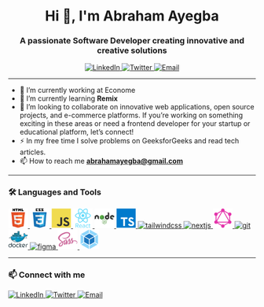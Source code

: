 <h1 align="center">Hi 👋, I'm Abraham Ayegba</h1>
<h3 align="center">A passionate Software Developer creating innovative and creative solutions</h3>

<p align="center">
  <a href="https://www.linkedin.com/in/abrahamayegba/">
    <img src="https://img.shields.io/badge/-LinkedIn-blue?style=flat-square&logo=Linkedin&logoColor=white&link=https://www.linkedin.com/in/abrahamayegba/" alt="LinkedIn" />
  </a>
  <a href="https://twitter.com/abrahamayegba_">
    <img src="https://img.shields.io/badge/-Twitter-blue?style=flat-square&logo=Twitter&logoColor=white&link=https://twitter.com/abrahamayegba_" alt="Twitter" />
  </a>
  <a href="mailto:abrahamayegba@gmail.com">
    <img src="https://img.shields.io/badge/-Email-c14438?style=flat-square&logo=Gmail&logoColor=white&link=mailto:abrahamayegba@gmail.com" alt="Email" />
  </a>
</p>

---

- 🔭 I’m currently working at Econome
- 🌱 I’m currently learning **Remix**
- 👯 I’m looking to collaborate on innovative web applications, open source projects, and e-commerce platforms. If you’re working on something exciting in these areas or need a frontend developer for your startup or educational platform, let’s connect!
- ⚡ In my free time I solve problems on GeeksforGeeks and read tech articles.
- 📫 How to reach me **abrahamayegba@gmail.com**

---

### 🛠️ Languages and Tools

<p align="left">
  <a href="https://www.w3.org/html/" target="_blank">
    <img src="https://raw.githubusercontent.com/devicons/devicon/master/icons/html5/html5-original-wordmark.svg" alt="html5" width="40" height="40"/>
  </a>
  <a href="https://www.w3schools.com/css/" target="_blank">
    <img src="https://raw.githubusercontent.com/devicons/devicon/master/icons/css3/css3-original-wordmark.svg" alt="css3" width="40" height="40"/>
  </a>
  <a href="https://www.javascript.com/" target="_blank">
    <img src="https://raw.githubusercontent.com/devicons/devicon/master/icons/javascript/javascript-original.svg" alt="javascript" width="40" height="40"/>
  </a>
  <a href="https://reactjs.org/" target="_blank">
    <img src="https://raw.githubusercontent.com/devicons/devicon/master/icons/react/react-original-wordmark.svg" alt="react" width="40" height="40"/>
  </a>
  <a href="https://nodejs.org" target="_blank">
    <img src="https://raw.githubusercontent.com/devicons/devicon/master/icons/nodejs/nodejs-original-wordmark.svg" alt="nodejs" width="40" height="40"/>
  </a>
  <a href="https://www.typescriptlang.org/" target="_blank">
    <img src="https://raw.githubusercontent.com/devicons/devicon/master/icons/typescript/typescript-original.svg" alt="typescript" width="40" height="40"/>
  </a>
  <a href="https://tailwindcss.com/" target="_blank">
  <img src="https://www.vectorlogo.zone/logos/tailwindcss/tailwindcss-icon.svg" alt="tailwindcss" width="40" height="40"/>
</a>
<a href="https://nextjs.org/" target="_blank">
  <img src="https://cdn.worldvectorlogo.com/logos/next-js.svg" alt="nextjs" width="40" height="40"/>
</a>

  <a href="https://graphql.org/" target="_blank">
    <img src="https://raw.githubusercontent.com/devicons/devicon/master/icons/graphql/graphql-plain.svg" alt="graphql" width="40" height="40"/>
  </a>
  <a href="https://git-scm.com/" target="_blank">
    <img src="https://www.vectorlogo.zone/logos/git-scm/git-scm-icon.svg" alt="git" width="40" height="40"/>
  </a>
  <a href="https://www.docker.com/" target="_blank">
    <img src="https://raw.githubusercontent.com/devicons/devicon/master/icons/docker/docker-original-wordmark.svg" alt="docker" width="40" height="40"/>
  </a>
  <a href="https://www.figma.com/" target="_blank">
    <img src="https://www.vectorlogo.zone/logos/figma/figma-icon.svg" alt="figma" width="40" height="40"/>
  </a>
  <a href="https://sass-lang.com/" target="_blank">
    <img src="https://raw.githubusercontent.com/devicons/devicon/master/icons/sass/sass-original.svg" alt="sass" width="40" height="40"/>
  </a>
  <a href="https://webpack.js.org/" target="_blank">
    <img src="https://raw.githubusercontent.com/devicons/devicon/master/icons/webpack/webpack-original.svg" alt="webpack" width="40" height="40"/>
  </a>
</p>

</p>

---

### 📫 Connect with me

<p align="left">
  <a href="https://www.linkedin.com/in/abrahamayegba/">
    <img src="https://img.shields.io/badge/-LinkedIn-blue?style=flat-square&logo=Linkedin&logoColor=white&link=https://www.linkedin.com/in/abrahamayegba/" alt="LinkedIn" />
  </a>
  <a href="https://twitter.com/abrahamayegba_">
    <img src="https://img.shields.io/badge/-Twitter-blue?style=flat-square&logo=Twitter&logoColor=white&link=https://twitter.com/abrahamayegba_" alt="Twitter" />
  </a>
  <a href="mailto:abrahamayegba@gmail.com">
    <img src="https://img.shields.io/badge/-Email-c14438?style=flat-square&logo=Gmail&logoColor=white&link=mailto:abrahamayegba@gmail.com" alt="Email" />
  </a>
</p>

